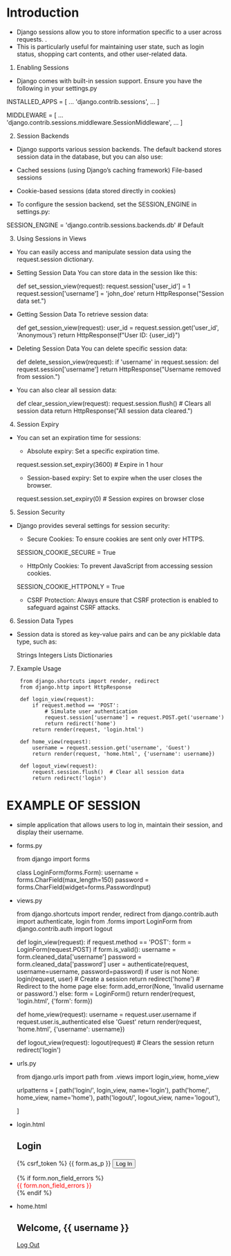# Introduction

- Django sessions allow you to store information specific to a user across requests. .
- This is particularly useful for maintaining user state, such as login status, shopping cart contents, and other user-related data.

1. Enabling Sessions

- Django comes with built-in session support. Ensure you have the following in your settings.py

INSTALLED_APPS = [
    ...
    'django.contrib.sessions',
    ...
]

MIDDLEWARE = [
    ...
    'django.contrib.sessions.middleware.SessionMiddleware',
    ...
]

2. Session Backends

- Django supports various session backends. The default backend stores session data in the database, but you can also use:

- Cached sessions (using Django’s caching framework)
File-based sessions
- Cookie-based sessions (data stored directly in cookies)
- To configure the session backend, set the SESSION_ENGINE in settings.py:

SESSION_ENGINE = 'django.contrib.sessions.backends.db'  # Default


3. Using Sessions in Views

- You can easily access and manipulate session data using the request.session dictionary.

- Setting Session Data
    You can store data in the session like this:

    def set_session_view(request):
    request.session['user_id'] = 1
    request.session['username'] = 'john_doe'
    return HttpResponse("Session data set.")

- Getting Session Data
    To retrieve session data:

    def get_session_view(request):
    user_id = request.session.get('user_id', 'Anonymous')
    return HttpResponse(f"User ID: {user_id}")

- Deleting Session Data
    You can delete specific session data:

    def delete_session_view(request):
    if 'username' in request.session:
        del request.session['username']
    return HttpResponse("Username removed from session.")

- You can also clear all session data:

    def clear_session_view(request):
    request.session.flush()  # Clears all session data
    return HttpResponse("All session data cleared.")

4. Session Expiry

- You can set an expiration time for sessions:

    - Absolute expiry: Set a specific expiration time.

    request.session.set_expiry(3600)  # Expire in 1 hour

    - Session-based expiry: Set to expire when the user closes the browser.

    request.session.set_expiry(0)  # Session expires on browser close

5. Session Security

- Django provides several settings for session security:

    - Secure Cookies: To ensure cookies are sent only over HTTPS.

    SESSION_COOKIE_SECURE = True

    - HttpOnly Cookies: To prevent JavaScript from accessing session cookies.

    SESSION_COOKIE_HTTPONLY = True

    - CSRF Protection: Always ensure that CSRF protection is enabled to safeguard against CSRF attacks.

6. Session Data Types

- Session data is stored as key-value pairs and can be any picklable data type, such as:

    Strings
    Integers
    Lists
    Dictionaries

7. Example Usage

        from django.shortcuts import render, redirect
        from django.http import HttpResponse

        def login_view(request):
            if request.method == 'POST':
                # Simulate user authentication
                request.session['username'] = request.POST.get('username')
                return redirect('home')
            return render(request, 'login.html')

        def home_view(request):
            username = request.session.get('username', 'Guest')
            return render(request, 'home.html', {'username': username})

        def logout_view(request):
            request.session.flush()  # Clear all session data
            return redirect('login')



# EXAMPLE OF SESSION

* simple application that allows users to log in, maintain their session, and display their username.

- forms.py

    from django import forms

    class LoginForm(forms.Form):
        username = forms.CharField(max_length=150)
        password = forms.CharField(widget=forms.PasswordInput)

- views.py

    from django.shortcuts import render, redirect
    from django.contrib.auth import authenticate, login
    from .forms import LoginForm
    from django.contrib.auth import logout

    def login_view(request):
        if request.method == 'POST':
            form = LoginForm(request.POST)
            if form.is_valid():
                username = form.cleaned_data['username']
                password = form.cleaned_data['password']
                user = authenticate(request, username=username, password=password)
                if user is not None:
                    login(request, user)  # Create a session
                    return redirect('home')  # Redirect to the home page
                else:
                    form.add_error(None, 'Invalid username or password.')
        else:
            form = LoginForm()
        return render(request, 'login.html', {'form': form})

    def home_view(request):
        username = request.user.username if request.user.is_authenticated else 'Guest'
        return render(request, 'home.html', {'username': username})

    def logout_view(request):
        logout(request)  # Clears the session
        return redirect('login')


- urls.py

    from django.urls import path
    from .views import login_view, home_view

    urlpatterns = [
        path('login/', login_view, name='login'),
        path('home/', home_view, name='home'),
        path('logout/', logout_view, name='logout'),

    ]


- login.html

    <!DOCTYPE html>
    <html>
    <head>
        <title>Login</title>
    </head>
    <body>
        <h2>Login</h2>
        <form method="post">
            {% csrf_token %}
            {{ form.as_p }}
            <button type="submit">Log In</button>
        </form>
        {% if form.non_field_errors %}
            <div style="color: red;">{{ form.non_field_errors }}</div>
        {% endif %}
    </body>
    </html>

- home.html

    <!DOCTYPE html>
    <html>
    <head>
        <title>Home</title>
    </head>
    <body>
        <h2>Welcome, {{ username }}</h2>
        <a href="{% url 'login' %}">Log Out</a>
    </body>
    </html>
 


